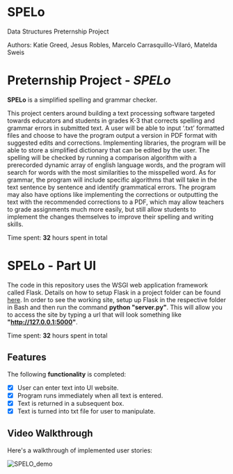 # SPELo

Data Structures Preternship Project

Authors: Katie Greed, Jesus Robles, Marcelo Carrasquillo-Vilaró, Matelda Sweis

# Preternship Project - *SPELo*

**SPELo** is a simplified spelling and grammar checker.

This project centers around building a text processing software targeted towards educators and students in grades K-3 that corrects spelling and grammar errors in submitted text. A user will be able to input ‘.txt’ formatted files and choose to have the program output a version in PDF format with suggested edits and corrections. Implementing libraries, the program will be able to store a simplified dictionary that can be edited by the user. The spelling will be checked by running a comparison algorithm with a prerecorded dynamic array of english language words, and the program will search for words with the most similarities to the misspelled word. As for grammar, the program will include specific algorithms that will take in the text sentence by sentence and identify grammatical errors. The program may also have options like implementing the corrections or outputting the text with the recommended corrections to a PDF, which may allow teachers to grade assignments much more easily, but still allow students to implement the changes themselves to improve their spelling and writing skills.

Time spent: **32** hours spent in total

# SPELo - Part UI

The code in this repository uses the WSGI web application framework called Flask. Details on how to setup Flask in a project folder can be found [here](https://flask.palletsprojects.com/en/1.1.x/installation/). In order to see the working site, setup up Flask in the respective folder in Bash and then run the command **python "server.py"**. This will allow you to access the site by typing a url that will look something like **"http://127.0.0.1:5000"**.

Time spent: **32** hours spent in total

## Features

The following **functionality** is completed:

- [x] User can enter text into UI website.
- [x] Program runs immediately when all text is entered.
- [x] Text is returned in a subsequent box. 
- [x] Text is turned into txt file for user to manipulate. 

## Video Walkthrough

Here's a walkthrough of implemented user stories:

![SPELO_demo](https://media.giphy.com/media/alFvyiNCfOpbg1uLEl/giphy.gif)
